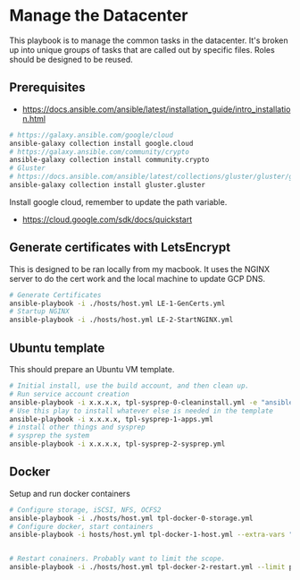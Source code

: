 # Manage the Datacenter
This playbook is to manage the common tasks in the datacenter. It's broken up into unique groups of tasks that are called out by specific files. Roles should be designed to be reused.

## Prerequisites
* https://docs.ansible.com/ansible/latest/installation_guide/intro_installation.html
```bash
# https://galaxy.ansible.com/google/cloud
ansible-galaxy collection install google.cloud
# https://galaxy.ansible.com/community/crypto
ansible-galaxy collection install community.crypto
# Gluster
# https://docs.ansible.com/ansible/latest/collections/gluster/gluster/gluster_volume_module.html
ansible-galaxy collection install gluster.gluster
```

Install google cloud, remember to update the path variable.
* https://cloud.google.com/sdk/docs/quickstart

## Generate certificates with LetsEncrypt
This is designed to be ran locally from my macbook. It uses the NGINX server to do the cert work and the local machine to update GCP DNS.

```bash
# Generate Certificates
ansible-playbook -i ./hosts/host.yml LE-1-GenCerts.yml
# Startup NGINX
ansible-playbook -i ./hosts/host.yml LE-2-StartNGINX.yml
```

## Ubuntu template
This should prepare an Ubuntu VM template.

```bash
# Initial install, use the build account, and then clean up.
# Run service account creation
ansible-playbook -i x.x.x.x, tpl-sysprep-0-cleaninstall.yml -e "ansible_user=usr-build" -K -k
# Use this play to install whatever else is needed in the template
ansible-playbook -i x.x.x.x, tpl-sysprep-1-apps.yml
# install other things and sysprep
# sysprep the system
ansible-playbook -i x.x.x.x, tpl-sysprep-2-sysprep.yml
```

## Docker
Setup and run docker containers

```bash
# Configure storage, iSCSI, NFS, OCFS2
ansible-playbook -i ./hosts/host.yml tpl-docker-0-storage.yml
# Configure docker, start containers
ansible-playbook -i hosts/host.yml tpl-docker-1-host.yml --extra-vars "trident_password=foo"


# Restart conainers. Probably want to limit the scope.
ansible-playbook -i ./hosts/host.yml tpl-docker-2-restart.yml --limit plex
```
